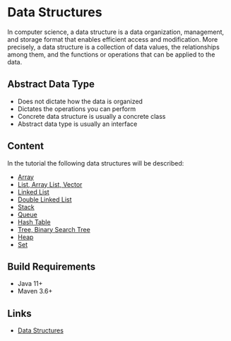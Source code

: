 # Data Structures

In computer science, a data structure is a data organization, management, and storage format that enables efficient 
access and modification. More precisely, a data structure is a collection of data values, the relationships among them, 
and the functions or operations that can be applied to the data.

## Abstract Data Type

- Does not dictate how the data is organized
- Dictates the operations you can perform
- Concrete data structure is usually a concrete class
- Abstract data type is usually an interface

## Content

In the tutorial the following data structures will be described:

* [Array](./doc/array.md "The array chapter")
* [List, Array List, Vector](./doc/list-array-list-vector.md "The list, array list, vector chapter")
* [Linked List](./doc/linked-list.md "The linked list chapter")
* [Double Linked List](./doc/double-linked-list.md "The double linked list chapter")
* [Stack](./doc/stack.md "The stack chapter")
* [Queue](./doc/queue.md "The queue chapter")
* [Hash Table](./doc/hash-table.md "The hash table chapter")
* [Tree, Binary Search Tree](./doc/tree-binary-search-tree.md "The tree, binary search tree chapter")
* [Heap](./doc/heap.md "The heap chapter")
* [Set](./doc/set.md "The set chapter")

## Build Requirements

* Java 11+
* Maven 3.6+

## Links

* [Data Structures](https://en.wikipedia.org/wiki/List_of_data_structures "Data structures in Wikipedia") 